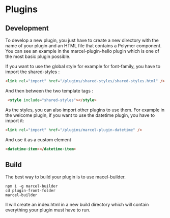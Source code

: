 # Plugins

## Development

To develop a new plugin, you just have to create a new directory with the name of your plugin and an HTML file that contains a Polymer component. You can see an example in the marcel-plugin-hello plugin which is one of the most basic plugin possible.

If you want to use the global style for example for font-family, you have to import the shared-styles :

```html
<link rel="import" href="/plugins/shared-styles/shared-styles.html" />
```

And then between the two template tags :

```html
 <style include="shared-styles"></style>
```

As the styles, you can also import other plugins to use them. For example in the welcome plugin, if you want to use the datetime plugin, you have to import it:

```html
<link rel="import" href="/plugins/marcel-plugin-datetime" />
```

And use it as a custom element

```html
<datetime-item></datetime-item>
```

## Build

The best way to build your plugin is to use macel-builder.

```shell
npm i -g marcel-builder
cd plugin-front-folder
marcel-builder
```

Il will create an index.html in a new build directory which will contain everything your plugin must have to run.